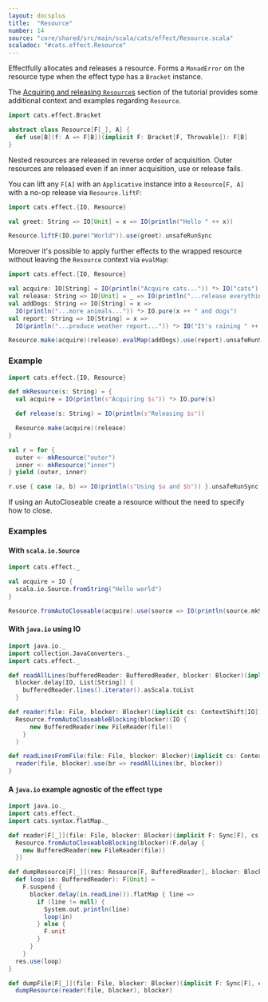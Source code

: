 ```yaml
---
layout: docsplus
title:  "Resource"
number: 14
source: "core/shared/src/main/scala/cats/effect/Resource.scala"
scaladoc: "#cats.effect.Resource"
---
```


Effectfully allocates and releases a resource. Forms a `MonadError` on the resource type when the effect type has a `Bracket` instance.

The [Acquiring and releasing `Resource`s](../tutorial/tutorial.md#acquiring-and-releasing-resources) section of the tutorial provides some additional context and examples regarding `Resource`.

```scala mdoc:silent
import cats.effect.Bracket

abstract class Resource[F[_], A] {
  def use[B](f: A => F[B])(implicit F: Bracket[F, Throwable]): F[B]
}
```

Nested resources are released in reverse order of acquisition. Outer resources are released even if an inner acquisition, use or release fails.

You can lift any `F[A]` with an `Applicative` instance into a `Resource[F, A]` with a no-op release via `Resource.liftF`:

```scala mdoc:reset
import cats.effect.{IO, Resource}

val greet: String => IO[Unit] = x => IO(println("Hello " ++ x))

Resource.liftF(IO.pure("World")).use(greet).unsafeRunSync
```

Moreover it's possible to apply further effects to the wrapped resource without leaving the `Resource` context via `evalMap`:

```scala mdoc:reset
import cats.effect.{IO, Resource}

val acquire: IO[String] = IO(println("Acquire cats...")) *> IO("cats")
val release: String => IO[Unit] = _ => IO(println("...release everything"))
val addDogs: String => IO[String] = x =>
  IO(println("...more animals...")) *> IO.pure(x ++ " and dogs")
val report: String => IO[String] = x =>
  IO(println("...produce weather report...")) *> IO("It's raining " ++ x)

Resource.make(acquire)(release).evalMap(addDogs).use(report).unsafeRunSync
```

### Example

```scala mdoc:reset:silent
import cats.effect.{IO, Resource}

def mkResource(s: String) = {
  val acquire = IO(println(s"Acquiring $s")) *> IO.pure(s)

  def release(s: String) = IO(println(s"Releasing $s"))

  Resource.make(acquire)(release)
}

val r = for {
  outer <- mkResource("outer")
  inner <- mkResource("inner")
} yield (outer, inner)

r.use { case (a, b) => IO(println(s"Using $a and $b")) }.unsafeRunSync
```

If using an AutoCloseable create a resource without the need to specify how to close.

### Examples

#### With `scala.io.Source`

```scala mdoc:reset:silent
import cats.effect._

val acquire = IO {
  scala.io.Source.fromString("Hello world")
}

Resource.fromAutoCloseable(acquire).use(source => IO(println(source.mkString))).unsafeRunSync()
```

#### With `java.io` using IO

```scala mdoc:reset:silent
import java.io._
import collection.JavaConverters._
import cats.effect._

def readAllLines(bufferedReader: BufferedReader, blocker: Blocker)(implicit cs: ContextShift[IO]): IO[List[String]] =
  blocker.delay[IO, List[String]] {
    bufferedReader.lines().iterator().asScala.toList
  }

def reader(file: File, blocker: Blocker)(implicit cs: ContextShift[IO]): Resource[IO, BufferedReader] =
  Resource.fromAutoCloseableBlocking(blocker)(IO {
      new BufferedReader(new FileReader(file))
    }
  )

def readLinesFromFile(file: File, blocker: Blocker)(implicit cs: ContextShift[IO]): IO[List[String]] = {
  reader(file, blocker).use(br => readAllLines(br, blocker))
}
```

#### A `java.io` example agnostic of the effect type

```scala mdoc:reset:silent
import java.io._
import cats.effect._
import cats.syntax.flatMap._

def reader[F[_]](file: File, blocker: Blocker)(implicit F: Sync[F], cs: ContextShift[F]): Resource[F, BufferedReader] =
  Resource.fromAutoCloseableBlocking(blocker)(F.delay {
    new BufferedReader(new FileReader(file))
  })

def dumpResource[F[_]](res: Resource[F, BufferedReader], blocker: Blocker)(implicit F: Sync[F], cs: ContextShift[F]): F[Unit] = {
  def loop(in: BufferedReader): F[Unit] =
    F.suspend {
      blocker.delay(in.readLine()).flatMap { line =>
        if (line != null) {
          System.out.println(line)
          loop(in)
        } else {
          F.unit
        }
      }
    }
  res.use(loop)
}

def dumpFile[F[_]](file: File, blocker: Blocker)(implicit F: Sync[F], cs: ContextShift[F]): F[Unit] =
  dumpResource(reader(file, blocker), blocker)
```
